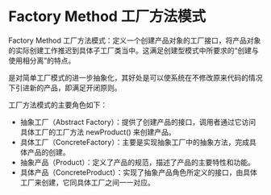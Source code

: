 
# Factory Method 工厂方法模式

Factory Method 工厂方法模式：定义一个创建产品对象的工厂接口，将产品对象的实际创建工作推迟到具体子工厂类当中。这满足创建型模式中所要求的“创建与使用相分离”的特点。

是对简单工厂模式的进一步抽象化，其好处是可以使系统在不修改原来代码的情况下引进新的产品，即满足开闭原则。

工厂方法模式的主要角色如下：

* 抽象工厂（Abstract Factory）：提供了创建产品的接口，调用者通过它访问具体工厂的工厂方法 newProduct() 来创建产品。
* 具体工厂（ConcreteFactory）：主要是实现抽象工厂中的抽象方法，完成具体产品的创建。
* 抽象产品（Product）：定义了产品的规范，描述了产品的主要特性和功能。
* 具体产品（ConcreteProduct）：实现了抽象产品角色所定义的接口，由具体工厂来创建，它同具体工厂之间一一对应。
